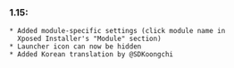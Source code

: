 ### 1.15:
	* Added module-specific settings (click module name in 
	  Xposed Installer's "Module" section)
	* Launcher icon can now be hidden
	* Added Korean translation by @SDKoongchi
